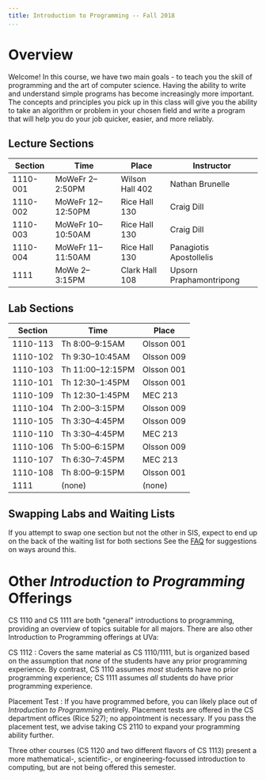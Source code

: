 ```yaml
---
title: Introduction to Programming -- Fall 2018
...
```


# Overview

Welcome! In this course, we have two main goals - to teach you the skill of programming and the art of computer science. Having the ability to write and understand simple programs has become increasingly more important. The concepts and principles you pick up in this class will give you the ability to take an algorithm or problem in your chosen field and write a program that will help you do your job quicker, easier, and more reliably.

## Lecture Sections

Section |Time             |Place                 |Instructor             
--------|-----------------|----------------------|-----------------------
1110-001|MoWeFr 2–2:50PM  |Wilson Hall 402       |Nathan Brunelle    
1110-002|MoWeFr 12–12:50PM|Rice Hall 130         |Craig Dill
1110-003|MoWeFr 10–10:50AM|Rice Hall 130         |Craig Dill
1110-004|MoWeFr 11–11:50AM|Rice Hall 130	 |Panagiotis Apostollelis
1111    |MoWe 2–3:15PM    |Clark Hall 108        |Upsorn Praphamontripong

## Lab Sections

|Section |Time            |Place       |
|----------|-----------------|-------------|
|1110-113|Th 8:00–9:15AM  |Olsson 001  |
|1110-102|Th 9:30–10:45AM |Olsson 009  |
|1110-103|Th 11:00–12:15PM|Olsson 001  |
|1110-101|Th 12:30–1:45PM |Olsson 001  |
|1110-109|Th 12:30–1:45PM |MEC 213     |
|1110-104|Th 2:00–3:15PM  |Olsson 009  |
|1110-105|Th 3:30–4:45PM  |Olsson 009  |
|1110-110|Th 3:30–4:45PM  |MEC 213     |
|1110-106|Th 5:00–6:15PM  |Olsson 009  |
|1110-107|Th 6:30–7:45PM  |MEC 213     |
|1110-108|Th 8:00–9:15PM  |Olsson 001  |
|1111    |(none)          |(none)      |

## Swapping Labs and Waiting Lists

If you attempt to swap one section but not the other in SIS, expect to end up on the back of the waiting list for both sections
See the [FAQ](faq.html) for suggestions on ways around this.

# Other *Introduction to Programming* Offerings

CS 1110 and CS 1111 are both "general" introductions to programming, providing an overview of topics suitable for all majors.
There are also other Introduction to Programming offerings at UVa:

CS 1112
:   Covers the same material as CS 1110/1111,
    but is organized based on the assumption that *none* of the students have any prior programming experience.
    By contrast, CS 1110 assumes *most* students have no prior programming experience;
    CS 1111 assumes *all* students do have prior programming experience.

Placement Test
:   If you have programmed before, you can likely place out of *Introduction to Programming* entirely.
    Placement tests are offered in the CS department offices (Rice 527); no appointment is necessary.
    If you pass the placement test, we advise taking CS 2110 to expand your programming ability further.

Three other courses (CS 1120 and two different flavors of CS 1113) present a more mathematical-, scientific-, or engineering-focussed introduction to computing, but are not being offered this semester.

